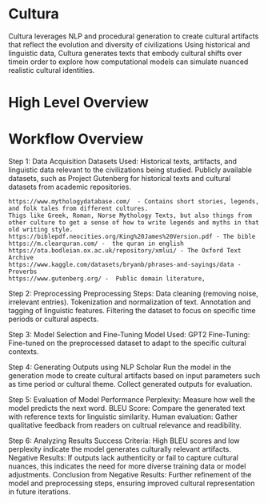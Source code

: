 # Cultura
  Cultura leverages NLP and procedural generation to create cultural artifacts that reflect the evolution and diversity of civilizations Using historical and linguistic data, Cultura generates texts that embody cultural shifts over timein order to explore how computational models can simulate nuanced realistic cultural identities.

# High Level Overview
  
# Workflow Overview

  Step 1: Data Acquisition
    Datasets Used:
      Historical texts, artifacts, and linguistic data relevant to the civilizations being studied.
      Publicly available datasets, such as Project Gutenberg for historical texts and cultural datasets from academic repositories.

    https://www.mythologydatabase.com/  - Contains short stories, legends, and folk tales from different cultures.
    Thigs like Greek, Roman, Norse Mythology Texts, but also things from other culture to get a sense of how to write legends and myths in that old writing style.
    https://biblepdf.neocities.org/King%20James%20Version.pdf - The bible
    https://m.clearquran.com/ -  the quran in english
    https://ota.bodleian.ox.ac.uk/repository/xmlui/ - The Oxford Text Archive
    https://www.kaggle.com/datasets/bryanb/phrases-and-sayings/data - Proverbs 
    https://www.gutenberg.org/ -  Public domain literature,

  Step 2: Preprocessing
    Preprocessing Steps:
      Data cleaning (removing noise, irrelevant entries).
      Tokenization and normalization of text.
      Annotation and tagging of linguistic features.
      Filtering the dataset to focus on specific time periods or cultural aspects.
      
  Step 3: Model Selection and Fine-Tuning
  Model Used:
    GPT2
  Fine-Tuning:
    Fine-tuned on the preprocessed dataset to adapt to the specific cultural contexts.

  Step 4: Generating Outputs using NLP Scholar
    Run the model in the generation mode to create cultural artifacts based on input parameters such as time period or cultural theme.
    Collect generated outputs for evaluation.

  Step 5: Evaluation of Model Performance
    Perplexity: Measure how well the model predicts the next word.
    BLEU Score: Compare the generated text with reference texts for linguistic similarity.
    Human evaluation: Gather qualitative feedback from readers on cultrual relevance and readibility.

  Step 6: Analyzing Results
    Success Criteria:
      High BLEU scores and low perplexity indicate the model generates culturally relevant artifacts.
    Negative Results:
      If outputs lack authenticity or fail to capture cultural nuances, this indicates the need for more diverse training data or model adjustments.
      Conclusion from Negative Results:
        Further refinement of the model and preprocessing steps, ensuring improved cultural representation in future iterations.








